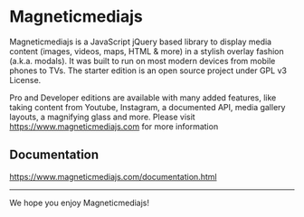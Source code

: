 Magneticmediajs
===============
Magneticmediajs is a JavaScript jQuery based library to display media content (images, videos, maps, HTML &amp; more) in a stylish overlay fashion (a.k.a. modals). It was built to run on most modern devices from mobile phones to TVs.
The starter edition is an open source project under GPL v3 License.

Pro and Developer editions are available with many added features, like taking content from Youtube, Instagram, a documented API, media gallery layouts, a magnifying glass and more. Please visit https://www.magneticmediajs.com for more information 

Documentation
-------------
https://www.magneticmediajs.com/documentation.html

----------------------------------
We hope you enjoy Magneticmediajs! 



